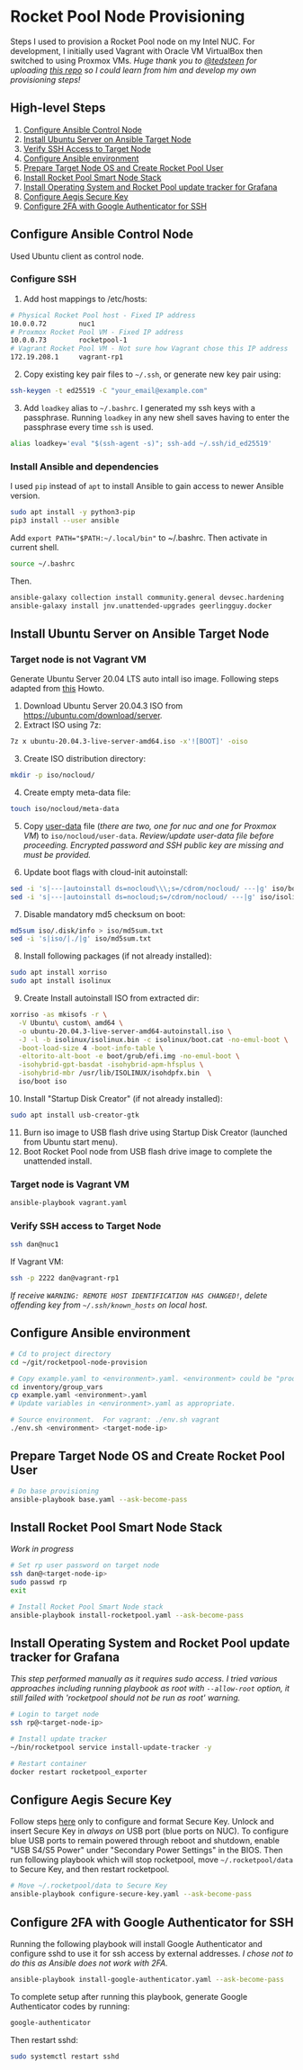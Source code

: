 # Rocket Pool Node Provisioning

Steps I used to provision a Rocket Pool node on my Intel NUC. For development, I initially used Vagrant with Oracle VM VirtualBox then switched to using Proxmox VMs.  _Huge thank you to [@tedsteen](https://github.com/tedsteen) for uploading [this repo](https://github.com/CryptoGnut/rocketpool-node-provision) so I could learn from him and develop my own provisioning steps!_

## High-level Steps
1. [Configure Ansible Control Node](#configure-ansible-control-code)
2. [Install Ubuntu Server on Ansible Target Node](#install-ubuntu-server-on-ansible-target-node)
3. [Verify SSH Access to Target Node](#verify-ssh-access-to-target-node)
4. [Configure Ansible environment](#configure-ansible-environment)
5. [Prepare Target Node OS and Create Rocket Pool User](#prepare-target-node-os-and-create-rocket-pool-user)
6. [Install Rocket Pool Smart Node Stack](#install-rocket-pool-smart-node-stack)
7. [Install Operating System and Rocket Pool update tracker for Grafana](#install-operating-system-and-rocket-pool-update-tracker-for-grafana)
8. [Configure Aegis Secure Key](#configure-aegis-secure-key)
9. [Configure 2FA with Google Authenticator for SSH](#configure-2fa-with-google-authenticator-for-ssh)

## Configure Ansible Control Node
Used Ubuntu client as control node.
### Configure SSH
1. 	Add host mappings to /etc/hosts:
```bash
# Physical Rocket Pool host - Fixed IP address
10.0.0.72        nuc1
# Proxmox Rocket Pool VM - Fixed IP address
10.0.0.73        rocketpool-1
# Vagrant Rocket Pool VM - Not sure how Vagrant chose this IP address 
172.19.208.1     vagrant-rp1
```
2. Copy existing key pair files to `~/.ssh`, or generate new key pair using:
```bash
ssh-keygen -t ed25519 -C "your_email@example.com"
```
3. Add `loadkey` alias to `~/.bashrc`. I generated my ssh keys with a passphrase. Running `loadkey` in any new shell saves having to enter the passphrase every time `ssh` is used.
```bash
alias loadkey='eval "$(ssh-agent -s)"; ssh-add ~/.ssh/id_ed25519'
```
### Install Ansible and dependencies
I used `pip` instead of `apt` to install Ansible to gain access to newer Ansible version.
```bash
sudo apt install -y python3-pip
pip3 install --user ansible
```
Add `export PATH="$PATH:~/.local/bin"` to ~/.bashrc.  Then activate in current shell.
```bash
source ~/.bashrc
```
Then.
```bash
ansible-galaxy collection install community.general devsec.hardening
ansible-galaxy install jnv.unattended-upgrades geerlingguy.docker
```
## Install Ubuntu Server on Ansible Target Node
### Target node is not Vagrant VM
Generate Ubuntu Server 20.04 LTS auto intall iso image.  Following steps adapted from [this](https://gist.github.com/s3rj1k/55b10cd20f31542046018fcce32f103e) Howto. 
1. Download Ubuntu Server 20.04.3 ISO from https://ubuntu.com/download/server.
2. Extract ISO using 7z:
```bash
7z x ubuntu-20.04.3-live-server-amd64.iso -x'![BOOT]' -oiso
```
3. Create ISO distribution directory:
```bash
mkdir -p iso/nocloud/
```
4. Create empty meta-data file:
```bash
touch iso/nocloud/meta-data
```
5. Copy [user-data](iso/nocloud/user-data) file (*there are two, one for nuc and one for Proxmox VM*) to `iso/nocloud/user-data`. *Review/update user-data file before proceeding.  Encrypted password and SSH public key are missing and must be provided.*

6. Update boot flags with cloud-init autoinstall:
```bash
sed -i 's|---|autoinstall ds=nocloud\\\;s=/cdrom/nocloud/ ---|g' iso/boot/grub/grub.cfg
sed -i 's|---|autoinstall ds=nocloud;s=/cdrom/nocloud/ ---|g' iso/isolinux/txt.cfg
```

7. Disable mandatory md5 checksum on boot:
```bash
md5sum iso/.disk/info > iso/md5sum.txt
sed -i 's|iso/|./|g' iso/md5sum.txt
```
8. Install following packages (if not already installed):
```bash
sudo apt install xorriso
sudo apt install isolinux
```
9. Create Install autoinstall ISO from extracted dir:
```bash
xorriso -as mkisofs -r \
  -V Ubuntu\ custom\ amd64 \
  -o ubuntu-20.04.3-live-server-amd64-autoinstall.iso \
  -J -l -b isolinux/isolinux.bin -c isolinux/boot.cat -no-emul-boot \
  -boot-load-size 4 -boot-info-table \
  -eltorito-alt-boot -e boot/grub/efi.img -no-emul-boot \
  -isohybrid-gpt-basdat -isohybrid-apm-hfsplus \
  -isohybrid-mbr /usr/lib/ISOLINUX/isohdpfx.bin  \
  iso/boot iso
```
10. Install "Startup Disk Creator" (if not already installed):
```bash
sudo apt install usb-creator-gtk
```
11. Burn iso image to USB flash drive using Startup Disk Creator (launched from Ubuntu start menu).
12. Boot Rocket Pool node from USB flash drive image to complete the unattended install.

### Target node is Vagrant VM
```bash
ansible-playbook vagrant.yaml
```

### Verify SSH access to Target Node
```bash
ssh dan@nuc1
```
If Vagrant VM:
```bash
ssh -p 2222 dan@vagrant-rp1
```
*If receive `WARNING: REMOTE HOST IDENTIFICATION HAS CHANGED!`, delete offending key from `~/.ssh/known_hosts` on local host.*

## Configure Ansible environment
```bash
# Cd to project directory
cd ~/git/rocketpool-node-provision

# Copy example.yaml to <environment>.yaml. <environment> could be "prod", "proxmox", "vagrant", etc.
cd inventory/group_vars
cp example.yaml <environment>.yaml
# Update variables in <environment>.yaml as appropriate.

# Source environment.  For vagrant: ./env.sh vagrant
./env.sh <environment> <target-node-ip>
```

## Prepare Target Node OS and Create Rocket Pool User
```bash
# Do base provisioning 
ansible-playbook base.yaml --ask-become-pass
```

## Install Rocket Pool Smart Node Stack
_Work in progress_
```bash
# Set rp user password on target node
ssh dan@<target-node-ip>
sudo passwd rp
exit
```

```bash
# Install Rocket Pool Smart Node stack
ansible-playbook install-rocketpool.yaml --ask-become-pass
```

## Install Operating System and Rocket Pool update tracker for Grafana
*This step performed manually as it requires sudo access.  I tried various approaches including running playbook as root with `--allow-root` option, it still failed with 'rocketpool should not be run as root' warning.*
```bash
# Login to target node
ssh rp@<target-node-ip>

# Install update tracker
~/bin/rocketpool service install-update-tracker -y

# Restart container
docker restart rocketpool_exporter
```

## Configure Aegis Secure Key
Follow steps [here](https://github.com/htimsk/SecureKey) only to configure and format Secure Key.  Unlock and insert Secure Key in _always on_ USB port (blue ports on NUC).  To configure blue USB ports to remain powered through reboot and shutdown, enable "USB S4/S5 Power" under "Secondary Power Settings" in the BIOS. Then run following playbook which will stop rocketpool, move `~/.rocketpool/data` to Secure Key, and then restart rocketpool.
```bash
# Move ~/.rocketpool/data to Secure Key
ansible-playbook configure-secure-key.yaml --ask-become-pass
```

## Configure 2FA with Google Authenticator for SSH
Running the following playbook will install Google Authenticator and configure sshd to use it for ssh access by external addresses.  *I chose not to do this as Ansible does not work with 2FA.*
```bash
ansible-playbook install-google-authenticator.yaml --ask-become-pass
```
To complete setup after running this playbook, generate Google Authenticator codes by running:
```bash
google-authenticator
```
Then restart sshd:
```bash
sudo systemctl restart sshd
```